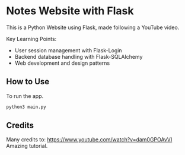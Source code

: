 # Notes Website with Flask

This is a Python Website using Flask, made following a YouTube video.

Key Learning Points:
- User session management with Flask-Login
- Backend database handling with Flask-SQLAlchemy
- Web development and design patterns

## How to Use
To run the app.
```bash
python3 main.py
```

## Credits
Many credits to: https://www.youtube.com/watch?v=dam0GPOAvVI 
Amazing tutorial.
